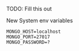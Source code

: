 TODO: Fill this out

New System env variables
```
MONGO_HOST=localhost
MONGO_PORT=27017
MONGO_PASSWORD=?
```